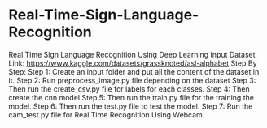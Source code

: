 # Real-Time-Sign-Language-Recognition
Real Time Sign Language Recognition Using Deep Learning
Input Dataset Link: https://www.kaggle.com/datasets/grassknoted/asl-alphabet
Step By Step:
Step 1: Create an input folder and put all the content of the dataset in it.
Step 2: Run preprocess_image.py file depending on the dataset
Step 3: Then run the create_csv.py file for labels for each classes.
Step 4: Then create the cnn model
Step 5: Then run the train.py file for the training the model.
Step 6: Then run the test.py file to test the model.
Step 7: Run the cam_test.py file for Real Time Recognition Using Webcam.
